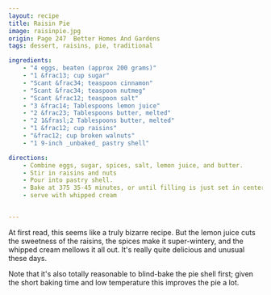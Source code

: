 ```yaml
---
layout: recipe
title: Raisin Pie
image: raisinpie.jpg
origin: Page 247  Better Homes And Gardens
tags: dessert, raisins, pie, traditional

ingredients:
    - "4 eggs, beaten (approx 200 grams)"
    - "1 &frac13; cup sugar"
    - "Scant &frac34; teaspoon cinnamon"
    - "Scant &frac34; teaspoon nutmeg"
    - "Scant &frac12; teaspoon salt"
    - "3 &frac14; Tablespoons lemon juice"  
    - "2 &frac23; Tablespoons butter, melted"
    - "2 1&frasl;2 Tablespoons butter, melted"
    - "1 &frac12; cup raisins"
    - "&frac12; cup broken walnuts"
    - "1 9-inch _unbaked_ pastry shell" 

directions:
    - Combine eggs, sugar, spices, salt, lemon juice, and butter.
    - Stir in raisins and nuts
    - Pour into pastry shell.
    - Bake at 375 35-45 minutes, or until filling is just set in center.
    - serve with whipped cream


---
```

At first read, this seems like a truly bizarre recipe.  But the lemon juice cuts the sweetness of the raisins, the spices make it super-wintery, and the whipped cream mellows it all out.  It's really quite delicious and unusual these days.

Note that it's also totally reasonable to blind-bake the pie shell first; given the short baking time and low temperature this improves the pie a lot.
